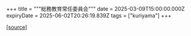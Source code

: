 +++
title = """総務教育常任委員会"""
date = 2025-03-09T15:00:00.000Z
expiryDate = 2025-06-02T20:26:19.839Z
tags = ["kuriyama"]
+++


[[source]](https://www.town.kuriyama.hokkaido.jp/site/gikai/30169.html)
